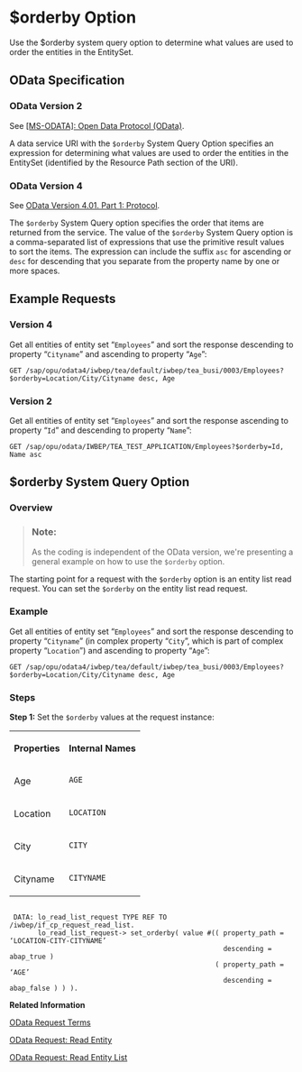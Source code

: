 <!-- loiodd5259cde2a24f1d808a71e8fd46be82 -->

# $orderby Option

Use the $orderby system query option to determine what values are used to order the entities in the EntitySet.



<a name="loiodd5259cde2a24f1d808a71e8fd46be82__section_iwz_mz2_ttb"/>

## OData Specification



### OData Version 2

See [\[MS-ODATA\]: Open Data Protocol \(OData\)](https://docs.microsoft.com/en-us/openspecs/windows_protocols/ms-odata).

A data service URI with the `$orderby` System Query Option specifies an expression for determining what values are used to order the entities in the EntitySet \(identified by the Resource Path section of the URI\).



### OData Version 4

See [OData Version 4.01. Part 1: Protocol](https://docs.oasis-open.org/odata/odata/v4.01/odata-v4.01-part1-protocol.html).

The `$orderby` System Query option specifies the order that items are returned from the service. The value of the `$orderby` System Query option is a comma-separated list of expressions that use the primitive result values to sort the items. The expression can include the suffix `asc` for ascending or `desc` for descending that you separate from the property name by one or more spaces.



<a name="loiodd5259cde2a24f1d808a71e8fd46be82__section_nn3_d1f_ttb"/>

## Example Requests



### Version 4

Get all entities of entity set “`Employees`” and sort the response descending to property “`Cityname`” and ascending to property “`Age`”:

```
GET /sap/opu/odata4/iwbep/tea/default/iwbep/tea_busi/0003/Employees?$orderby=Location/City/Cityname desc, Age
```



### Version 2

Get all entities of entity set “`Employees`” and sort the response ascending to property “`Id`” and descending to property “`Name`”:

```
GET /sap/opu/odata/IWBEP/TEA_TEST_APPLICATION/Employees?$orderby=Id, Name asc
```



<a name="loiodd5259cde2a24f1d808a71e8fd46be82__section_avf_m1f_ttb"/>

## $orderby System Query Option



### Overview

> ### Note:  
> As the coding is independent of the OData version, we're presenting a general example on how to use the `$orderby` option.

The starting point for a request with the `$orderby` option is an entity list read request. You can set the `$orderby` on the entity list read request.



### Example

Get all entities of entity set “`Employees`” and sort the response descending to property “`Cityname`” \(in complex property “`City`”, which is part of complex property “`Location`”\) and ascending to property “`Age`”:

```
GET /sap/opu/odata4/iwbep/tea/default/iwbep/tea_busi/0003/Employees?$orderby=Location/City/Cityname desc, Age
```



### Steps

**Step 1:** Set the `$orderby` values at the request instance:


<table>
<tr>
<th valign="top">

Properties

</th>
<th valign="top">

Internal Names

</th>
</tr>
<tr>
<td valign="top">

Age

</td>
<td valign="top">

`AGE`

</td>
</tr>
<tr>
<td valign="top">

Location

</td>
<td valign="top">

`LOCATION`

</td>
</tr>
<tr>
<td valign="top">

City

</td>
<td valign="top">

`CITY`

</td>
</tr>
<tr>
<td valign="top">

Cityname

</td>
<td valign="top">

`CITYNAME`

</td>
</tr>
</table>

```

 DATA: lo_read_list_request TYPE REF TO /iwbep/if_cp_request_read_list.
       lo_read_list_request-> set_orderby( value #(( property_path = ‘LOCATION-CITY-CITYNAME’ 
													 descending = abap_true )
                                                   ( property_path = ‘AGE’                    
													 descending = abap_false ) ) ).

```

**Related Information**  


[OData Request Terms](odata-request-terms-a3b0e95.md "An overview of some OData Request terminology.")

[OData Request: Read Entity](odata-request-read-entity-9d7dde4.md "To create an OData request to read an entity in the Client Proxy instance.")

[OData Request: Read Entity List](odata-request-read-entity-list-b810028.md "Create an OData request to read an entity list (entity collection) in the Client Proxy instance.")

